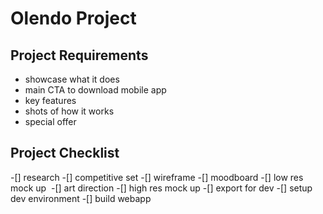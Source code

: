 # Olendo Project

## Project Requirements
* showcase what it does
* main CTA to download mobile app
* key features
* shots of how it works
* special offer


## Project Checklist
-[] research 
-[] competitive set
-[] wireframe
-[] moodboard
-[] low res mock up
&nbsp;-[] art direction
-[] high res mock up
-[] export for dev
-[] setup dev environment
-[] build webapp
